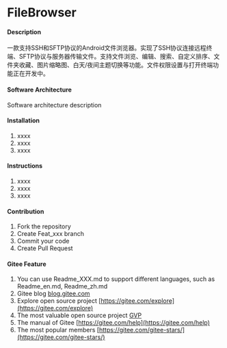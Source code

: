 # FileBrowser

#### Description
一款支持SSH和SFTP协议的Android文件浏览器。实现了SSH协议连接远程终端、SFTP协议与服务器传输文件。支持文件浏览、编辑、搜索、自定义排序、文件夹收藏、图片缩略图、白天/夜间主题切换等功能。文件权限设置与打开终端功能正在开发中。

#### Software Architecture
Software architecture description

#### Installation

1.  xxxx
2.  xxxx
3.  xxxx

#### Instructions

1.  xxxx
2.  xxxx
3.  xxxx

#### Contribution

1.  Fork the repository
2.  Create Feat_xxx branch
3.  Commit your code
4.  Create Pull Request


#### Gitee Feature

1.  You can use Readme\_XXX.md to support different languages, such as Readme\_en.md, Readme\_zh.md
2.  Gitee blog [blog.gitee.com](https://blog.gitee.com)
3.  Explore open source project [https://gitee.com/explore](https://gitee.com/explore)
4.  The most valuable open source project [GVP](https://gitee.com/gvp)
5.  The manual of Gitee [https://gitee.com/help](https://gitee.com/help)
6.  The most popular members  [https://gitee.com/gitee-stars/](https://gitee.com/gitee-stars/)
